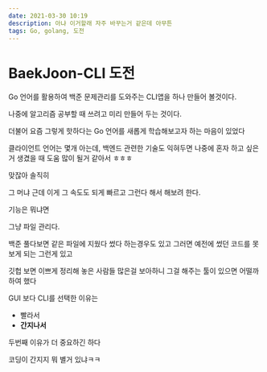```yaml
---
date: 2021-03-30 10:19
description: 아냐 이거할래 자주 바꾸는거 같은데 아무튼
tags: Go, golang, 도전
---
```


# BaekJoon-CLI 도전

Go 언어를 활용하여 백준 문제관리를 도와주는 CLI앱을 하나 만들어 볼것이다.

나중에 알고리즘 공부할 때 쓰려고 미리 만들어 두는 것이다.

더불어 요즘 그렇게 핫하다는 Go 언어를 새롭게 학습해보고자 하는 마음이 있었다

클라이언트 언어는 몇개 아는데, 백엔드 관련한 기술도 익혀두면 나중에 혼자 하고 싶은거 생겼을 때 도움 많이 될거 같아서 ㅎㅎㅎ

맞잖아 솔직히

그 머냐 근데 이게 그 속도도 되게 빠르고 그런다 해서 해보려 한다.

기능은 뭐냐면 

그냥 파일 관리다.

백준 풀다보면 같은 파일에 지웠다 썼다 하는경우도 있고 그러면 예전에 썼던 코드를 못보게 되는 그런게 있고

깃헙 보면 이쁘게 정리해 놓은 사람들 많은걸 보아하니 그걸 해주는 툴이 있으면 어떨까 하여 했다

GUI 보다 CLI를 선택한 이유는 

* 빨라서
* **간지나서**

두번째 이유가 더 중요하긴 하다

코딩이 간지지 뭐 별거 있냐ㅋㅋ


